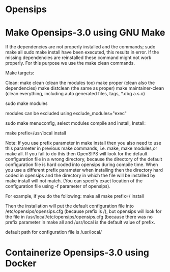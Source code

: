# Opensips

# Make Opensips-3.0 using GNU Make


If the dependencies are not properly installed and the commands;
    sudo make all
    sudo make install
have been executed, this results in error. If the missing dependencies are reinstalled
these command might not work properly. For this purpose we use the make clean commands.

Make targets:
  
Clean:
 make clean   (clean the modules too)
 make proper  (clean also the dependencies)
 make distclean (the same as proper)
 make maintainer-clean (clean everything, including auto generated files, tags, *.dbg a.s.o)

sudo make modules

modules can be excluded using exclude_modules="exec"

sudo make menuconfig, select modules compile and install,
Install:

make prefix=/usr/local  install

Note: If you use prefix parameter in make install then you also need
to use this parameter in previous make commands, i.e. make, make modules,or make all. If you fail to do this then OpenSIPS will look for the default configuration file in a wrong directory, because the directory of the default configuration file is hard coded into opensips during compile time. When you use a different prefix parameter when installing then the  directory hard coded in opensips and the directory in which the file will be 
installed by make install will not match. (You can specify exact location of the configuration file using -f parameter of opensips).

For example, if you do the following:
make all
make prefix=/ install

Then the installation will put the default configuration file into
/etc/opensips/opensips.cfg (because prefix is /), but opensips will look for the file in /usr/local/etc/opensips/opensips.cfg (because there was no prefix parameter in make all and /usr/local is the default value of prefix.
 

default path for configuration file is 
/usr/local/


# Containerize Opensips-3.0 using Docker
